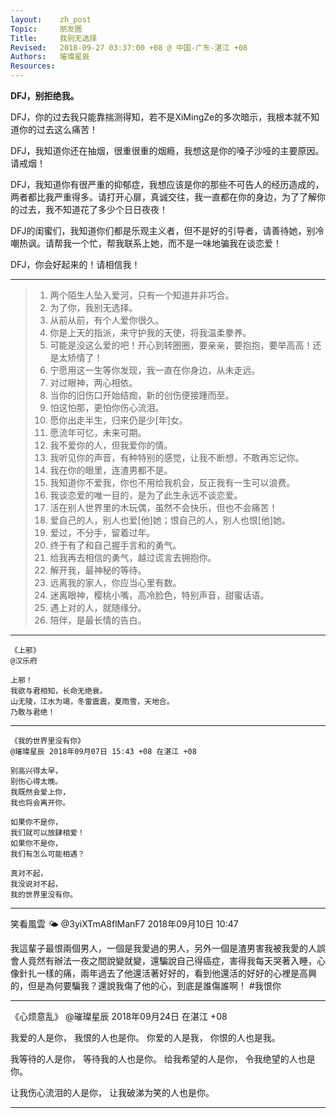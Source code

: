 ```yaml
---
layout:    zh_post
Topic:     朋友圈
Title:     我别无选择
Revised:   2018-09-27 03:37:00 +08 @ 中国-广东-湛江 +08
Authors:   璀璨星辰
Resources:
---
```


**DFJ，别拒绝我。**

DFJ，你的过去我只能靠揣测得知，若不是XiMingZe的多次暗示，我根本就不知道你的过去这么痛苦！

DFJ，我知道你还在抽烟，很重很重的烟瘾，我想这是你的嗓子沙哑的主要原因。请戒烟！

DFJ，我知道你有很严重的抑郁症，我想应该是你的那些不可告人的经历造成的，两者都比我严重得多。请打开心扉，真诚交往，我一直都在你的身边，为了了解你的过去，我不知道花了多少个日日夜夜！

DFJ的闺蜜们，我知道你们都是乐观主义者，但不是好的引导者，请善待她，别冷嘲热讽。请帮我一个忙，帮我联系上她，而不是一味地骗我在谈恋爱！

DFJ，你会好起来的！请相信我！

--------------------------------------------------------------------------------

> 01. 两个陌生人坠入爱河，只有一个知道并非巧合。
> 01. 为了你，我别无选择。
> 01. 从前从前，有个人爱你很久。
> 01. 你是上天的指派，来守护我的天使，将我温柔豢养。
> 01. 可能是没这么爱的吧！开心到转圈圈，要亲亲，要抱抱，要举高高！还是太矫情了！
> 01. 宁愿用这一生等你发现，我一直在你身边，从未走远。
> 01. 对过眼神，两心相依。
> 01. 当你的旧伤口开始结痂，新的创伤便接踵而至。
> 01. 怕这怕那，更怕你伤心流泪。
> 01. 愿你出走半生，归来仍是少[年]女。
> 01. 愿流年可忆，未来可期。
> 01. 我不爱你的人，但我爱你的情。
> 01. 我听见你的声音，有种特别的感觉，让我不断想，不敢再忘记你。
> 01. 我在你的眼里，连渣男都不是。
> 01. 我知道你不爱我，你也不用给我机会，反正我有一生可以浪费。
> 01. 我谈恋爱的唯一目的，是为了此生永远不谈恋爱。
> 01. 活在别人世界里的木玩偶，虽然不会快乐，但也不会痛苦！
> 01. 爱自己的人，别人也爱[他]她；恨自己的人，别人也恨[他]她。
> 01. 爱过，不分手，留着过年。
> 01. 终于有了和自己握手言和的勇气。
> 01. 给我再去相信的勇气，越过谎言去拥抱你。
> 01. 解开我，最神秘的等待。
> 01. 远离我的家人，你应当心里有数。
> 01. 迷离眼神，樱桃小嘴，高冷脸色，特别声音，甜蜜话语。
> 01. 遇上对的人，就随缘分。
> 01. 陪伴，是最长情的告白。

--------------------------------------------------------------------------------

```
《上邪》
@汉乐府

上邪！
我欲与君相知，长命无绝衰。
山无陵，江水为竭，冬雷震震，夏雨雪，天地合。
乃敢与君绝！
```

--------------------------------------------------------------------------------

```
《我的世界里没有你》
@璀璨星辰 2018年09月07日 15:43 +08 在湛江 +08

别高兴得太早，
别伤心得太晚。
我既然会爱上你，
我也将会离开你。

如果你不是你，
我们就可以放肆相爱！
如果你不是你，
我们有怎么可能相遇？

真对不起，
我没说对不起，
我的世界里没有你。
```

--------------------------------------------------------------------------------

笑看風雲 🌤
@3yiXTmA8flManF7 2018年09月10日 10:47 

我這輩子最恨兩個男人，一個是我愛過的男人，另外一個是渣男害我被我愛的人誤會人竟然有辦法一夜之間說變就變，還騙說自己得癌症，害得我每天哭著入睡，心像針扎一樣的痛，兩年過去了他還活著好好的，看到他還活的好好的心裡是高興的，但是為何要騙我？還說我傷了他的心，到底是誰傷誰啊！ #我恨你

--------------------------------------------------------------------------------

《心烦意乱》
@璀璨星辰 2018年09月24日 在湛江 +08

我爱的人是你，
我恨的人也是你。
你爱的人是我，
你恨的人也是我。

我等待的人是你，
等待我的人也是你。
给我希望的人是你，
令我绝望的人也是你。

让我伤心流泪的人是你，
让我破涕为笑的人也是你。

--------------------------------------------------------------------------------
